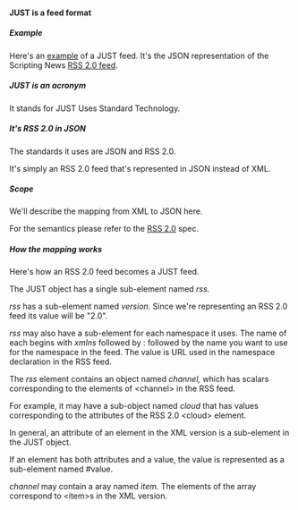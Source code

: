 #### JUST is a feed format

##### Example

Here's an <a href="http://scripting.com/rss.json">example</a> of a JUST feed. It's the JSON representation of the Scripting News <a href="http://scripting.com/rss.xml">RSS 2.0 feed</a>. 

##### JUST is an acronym

It stands for JUST Uses Standard Technology.

##### It's RSS 2.0 in JSON

The standards it uses are JSON and RSS 2.0.

It's simply an RSS 2.0 feed that's represented in JSON instead of XML. 

##### Scope

We'll describe the mapping from XML to JSON here. 

For the semantics please refer to the <a href="https://cyber.harvard.edu/rss/rss.html">RSS 2.0</a> spec. 

##### How the mapping works

Here's how an RSS 2.0 feed becomes a JUST feed. 

The JUST object has a single sub-element named <i>rss.</i>

<i>rss</i> has a sub-element named <i>version.</i> Since we're representing an RSS 2.0 feed its value will be "2.0".

<i>rss</i> may also have a sub-element for each namespace it uses. The name of each begins with <i>xmlns</i> followed by : followed by the name you want to use for the namespace in the feed. The value is URL used in the namespace declaration in the RSS feed. 

The <i>rss</i> element contains an object named <i>channel,</i> which has scalars corresponding to the elements of &lt;channel> in the RSS feed.  

For example, it may have a sub-object named <i>cloud</i> that has values corresponding to the attributes of the RSS 2.0 &lt;cloud> element.

In general, an attribute of an element in the XML version is a sub-element in the JUST object.

If an element has both attributes and a value, the value is represented as a sub-element named #value.

<i>channel</i> may contain a aray named <i>item.</i> The elements of the array correspond to &lt;item>s in the XML version. 

